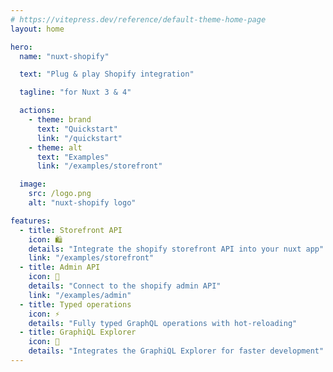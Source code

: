 ```yaml
---
# https://vitepress.dev/reference/default-theme-home-page
layout: home

hero:
  name: "nuxt-shopify"

  text: "Plug & play Shopify integration"

  tagline: "for Nuxt 3 & 4"

  actions:
    - theme: brand
      text: "Quickstart"
      link: "/quickstart"
    - theme: alt
      text: "Examples"
      link: "/examples/storefront"

  image:
    src: /logo.png
    alt: "nuxt-shopify logo"

features:
  - title: Storefront API
    icon: 🛍️
    details: "Integrate the shopify storefront API into your nuxt app"
    link: "/examples/storefront"
  - title: Admin API
    icon: 🔐
    details: "Connect to the shopify admin API"
    link: "/examples/admin"
  - title: Typed operations
    icon: ⚡️
    details: "Fully typed GraphQL operations with hot-reloading"
  - title: GraphiQL Explorer
    icon: 🧭
    details: "Integrates the GraphiQL Explorer for faster development"
---
```

